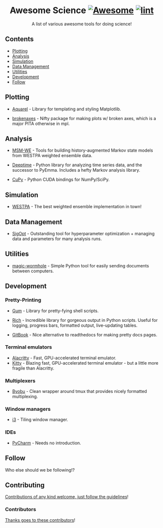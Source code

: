 <div align="center">

<!-- title -->

<!--lint ignore no-dead-urls-->

# Awesome Science [![Awesome](https://awesome.re/badge.svg)](https://awesome.re) [![lint](https://github.com/jdrusso/awesome-science/actions/workflows/lint.yaml/badge.svg)](https://github.com/jdrusso/awesome-science/actions/workflows/lint.yaml)

<!-- subtitle -->

A list of various awesome tools for doing science!

<!-- image -->

<!--
<a href="" target="_blank" rel="noopener noreferrer">
  <img src="" />
</a>
-->

<!-- description -->


</div>

<!-- TOC -->

## Contents

- [Plotting](#plotting)
- [Analysis](#analysis)
- [Simulation](#simulation)
- [Data Management](#data-management)
- [Utilities](#utilities)
- [Development](#development)
- [Follow](#follow)

<!-- CONTENT -->

<!-- ## Featured (new releases) -->

## Plotting

- [Aquarel](https://github.com/lgienapp/aquarel) - Library for templating and styling Matplotlib.

- [brokenaxes](https://github.com/bendichter/brokenaxes) - Nifty package for making plots w/ broken axes, which is a major PITA otherwise in mpl.

## Analysis

- [MSM-WE](https://github.com/jdrusso/msm_we) - Tools for building history-augmented Markov state models from WESTPA weighted ensemble data.

- [Deeptime](https://deeptime-ml.github.io/latest/index.html) - Python library for analyzing time series data, and the successor to PyEmma. Includes a hefty Markov analysis library.

- [CuPy](https://github.com/cupy/cupy) - Python CUDA bindings for NumPy/SciPy.

## Simulation

- [WESTPA](https://github.com/westpa/westpa) - The best weighted ensemble implementation in town!

## Data Management

- [SigOpt](https://sigopt.com/) - Outstanding tool for hyperparameter optimization + managing data and parameters for many analysis runs.


## Utilities

- [magic-wormhole](https://github.com/magic-wormhole/magic-wormhole) - Simple Python tool for easily sending documents between computers.


## Development

### Pretty-Printing

- [Gum](https://github.com/charmbracelet/gum) - Library for pretty-fying shell scripts.

- [Rich](https://github.com/Textualize/rich) - Incredible library for gorgeous output in Python scripts. Useful for logging, progress bars, formatted output, live-updating tables.

- [GitBook](https://www.gitbook.com/) - Nice alternative to readthedocs for making pretty docs pages.

### Terminal emulators

- [Alacritty](https://github.com/alacritty/alacritty) - Fast, GPU-accelerated terminal emulator.
- [Kitty](https://sw.kovidgoyal.net/kitty/) - Blazing fast, GPU-accelerated terminal emulator - but a little more fragile than Alacritty.

### Multiplexers

- [Byobu](https://www.byobu.org/) - Clean wrapper around tmux that provides nicely formatted multiplexing.

### Window managers

- [i3](https://i3wm.org/) - Tiling window manager.

### IDEs

- [PyCharm](https://www.jetbrains.com/pycharm/) - Needs no introduction.

## Follow

<!-- list people worth following on social sites (Twitter, LinkedIn, GitHub, YouTube etc.) -->

Who else should we be following!?

## Contributing

[Contributions of any kind welcome, just follow the guidelines](contributing.md)!

### Contributors

[Thanks goes to these contributors](https://github.com/jdrusso/awesome-science/graphs/contributors)!
